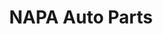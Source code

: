---
title: "NAPA Auto Parts"
url: /grand-rapids/napa-auto-parts-leonard-street-northwest/
shop: Autoteile
---